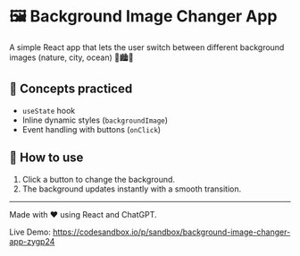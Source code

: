 # 🖼️ Background Image Changer App

A simple React app that lets the user switch between different background images (nature, city, ocean) 🌲🏙️🌊

## 🧠 Concepts practiced
- `useState` hook  
- Inline dynamic styles (`backgroundImage`)  
- Event handling with buttons (`onClick`)  

## 🚀 How to use
1. Click a button to change the background.  
2. The background updates instantly with a smooth transition.  

---

Made with ❤️ using React and ChatGPT.

Live Demo:
https://codesandbox.io/p/sandbox/background-image-changer-app-zygp24
